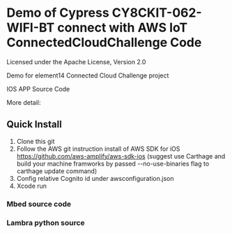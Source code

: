 # Demo of Cypress CY8CKIT-062-WIFI-BT connect with AWS IoT ConnectedCloudChallenge Code

Licensed under the Apache License, Version 2.0
 
Demo for element14  Connected Cloud Challenge project


IOS APP Source Code

More detail: 


## Quick Install 

1. Clone this git
2. Follow the AWS git instruction install of AWS SDK for iOS 
https://github.com/aws-amplify/aws-sdk-ios
(suggest use Carthage and build your machine framworks by passed --no-use-binaries flag to carthage update command)
3. Config relative Cognito  id under awsconfiguration.json
4. Xcode run

### Mbed source code

### Lambra python source 




